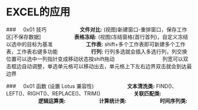 # EXCEL的应用
###&nbsp;&nbsp;&nbsp;&nbsp;&nbsp;0x01 技巧
&nbsp;&nbsp;&nbsp;&nbsp;&nbsp;&nbsp;&nbsp;&nbsp;&nbsp;&nbsp;&nbsp;&nbsp;&nbsp;&nbsp;&nbsp;&nbsp;&nbsp;&nbsp;&nbsp;&nbsp;&nbsp;&nbsp;**文件对比:** (视图)新建窗口-重排窗口，保存工作区[不保存数据]
&nbsp;&nbsp;&nbsp;&nbsp;&nbsp;&nbsp;&nbsp;&nbsp;&nbsp;&nbsp;&nbsp;&nbsp;&nbsp;&nbsp;&nbsp;&nbsp;&nbsp;&nbsp;&nbsp;&nbsp;&nbsp;&nbsp;**表格冻结:** (视图)冻结窗格(首行首列)，自定义冻结以选中的目标为基准
&nbsp;&nbsp;&nbsp;&nbsp;&nbsp;&nbsp;&nbsp;&nbsp;&nbsp;&nbsp;&nbsp;&nbsp;&nbsp;&nbsp;&nbsp;&nbsp;&nbsp;&nbsp;&nbsp;&nbsp;&nbsp;&nbsp;**工作表:** shift+多个工作表即可新建多个工作表，工作表右键多功能
&nbsp;&nbsp;&nbsp;&nbsp;&nbsp;&nbsp;&nbsp;&nbsp;&nbsp;&nbsp;&nbsp;&nbsp;&nbsp;&nbsp;&nbsp;&nbsp;&nbsp;&nbsp;&nbsp;&nbsp;&nbsp;&nbsp;**行列:** 行列多选就会插入多选行列，列交换位置可以选中一列指针变成移动状态按shift拖动
&nbsp;&nbsp;&nbsp;&nbsp;&nbsp;&nbsp;&nbsp;&nbsp;&nbsp;&nbsp;&nbsp;&nbsp;&nbsp;&nbsp;&nbsp;&nbsp;&nbsp;&nbsp;&nbsp;&nbsp;&nbsp;&nbsp;&nbsp;&nbsp;&nbsp;&nbsp;&nbsp;&nbsp;&nbsp;&nbsp;&nbsp;&nbsp;列宽可以双击框边自动调整，单选单元格可以移动出去，单元格上下左右边界双击就会到达最边界

###&nbsp;&nbsp;&nbsp;&nbsp;&nbsp;0x01 函数 (设置 Lotus 兼容性)
&nbsp;&nbsp;&nbsp;&nbsp;&nbsp;&nbsp;&nbsp;&nbsp;&nbsp;&nbsp;&nbsp;&nbsp;&nbsp;&nbsp;&nbsp;&nbsp;&nbsp;&nbsp;&nbsp;&nbsp;&nbsp;&nbsp;**文本清洗类:** FIND()、LEFT()、RIGHT()、REPLACE()、TRIM()
&nbsp;&nbsp;&nbsp;&nbsp;&nbsp;&nbsp;&nbsp;&nbsp;&nbsp;&nbsp;&nbsp;&nbsp;&nbsp;&nbsp;&nbsp;&nbsp;&nbsp;&nbsp;&nbsp;&nbsp;&nbsp;&nbsp;**关联匹配类:** 
&nbsp;&nbsp;&nbsp;&nbsp;&nbsp;&nbsp;&nbsp;&nbsp;&nbsp;&nbsp;&nbsp;&nbsp;&nbsp;&nbsp;&nbsp;&nbsp;&nbsp;&nbsp;&nbsp;&nbsp;&nbsp;&nbsp;**逻辑运算类:**
&nbsp;&nbsp;&nbsp;&nbsp;&nbsp;&nbsp;&nbsp;&nbsp;&nbsp;&nbsp;&nbsp;&nbsp;&nbsp;&nbsp;&nbsp;&nbsp;&nbsp;&nbsp;&nbsp;&nbsp;&nbsp;&nbsp;**计算统计类:**
&nbsp;&nbsp;&nbsp;&nbsp;&nbsp;&nbsp;&nbsp;&nbsp;&nbsp;&nbsp;&nbsp;&nbsp;&nbsp;&nbsp;&nbsp;&nbsp;&nbsp;&nbsp;&nbsp;&nbsp;&nbsp;&nbsp;**时间序列类:** 



 



